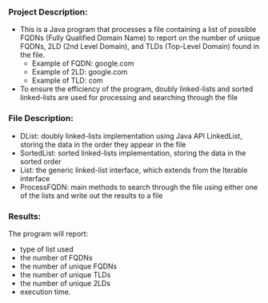 
### Project Description:
- This is a Java program that processes a file containing a list of possible FQDNs (Fully Qualified Domain Name) to report on the number of unique FQDNs, 2LD (2nd Level Domain), and TLDs (Top-Level Domain) found in the file.
  - Example of FQDN: google.com
  - Example of 2LD: google.com
  - Example of TLD: com
- To ensure the efficiency of the program, doubly linked-lists and sorted linked-lists are used for processing and searching through the file

### File Description:
- DList: doubly linked-lists implementation using Java API LinkedList, storing the data in the order they appear in the file
- SortedList: sorted linked-lists implementation, storing the data in the sorted order
- List: the generic linked-list interface, which extends from the Iterable interface
- ProcessFQDN: main methods to search through the file using either one of the lists and write out the results to a file

### Results:
 The program will report:
  - type of list used
  - the number of FQDNs
  - the number of unique FQDNs
  - the number of unique TLDs
  - the number of unique 2LDs 
  - execution time.



